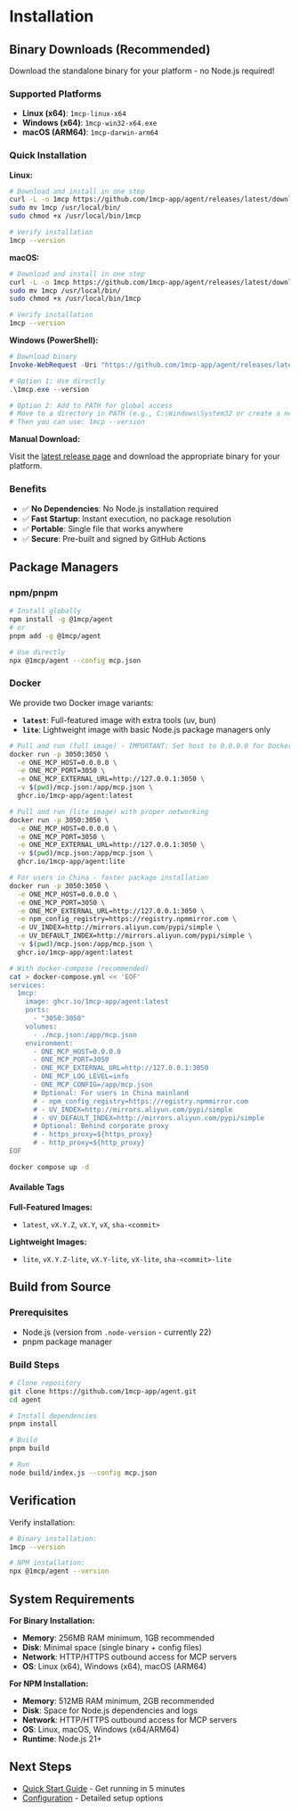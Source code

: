 # Installation

## Binary Downloads (Recommended)

Download the standalone binary for your platform - no Node.js required!

### Supported Platforms

- **Linux (x64)**: `1mcp-linux-x64`
- **Windows (x64)**: `1mcp-win32-x64.exe`
- **macOS (ARM64)**: `1mcp-darwin-arm64`

### Quick Installation

**Linux:**

```bash
# Download and install in one step
curl -L -o 1mcp https://github.com/1mcp-app/agent/releases/latest/download/1mcp-linux-x64
sudo mv 1mcp /usr/local/bin/
sudo chmod +x /usr/local/bin/1mcp

# Verify installation
1mcp --version
```

**macOS:**

```bash
# Download and install in one step
curl -L -o 1mcp https://github.com/1mcp-app/agent/releases/latest/download/1mcp-darwin-arm64
sudo mv 1mcp /usr/local/bin/
sudo chmod +x /usr/local/bin/1mcp

# Verify installation
1mcp --version
```

**Windows (PowerShell):**

```powershell
# Download binary
Invoke-WebRequest -Uri "https://github.com/1mcp-app/agent/releases/latest/download/1mcp-win32-x64.exe" -OutFile "1mcp.exe"

# Option 1: Use directly
.\1mcp.exe --version

# Option 2: Add to PATH for global access
# Move to a directory in PATH (e.g., C:\Windows\System32 or create a new directory)
# Then you can use: 1mcp --version
```

**Manual Download:**

Visit the [latest release page](https://github.com/1mcp-app/agent/releases/latest) and download the appropriate binary for your platform.

### Benefits

- ✅ **No Dependencies**: No Node.js installation required
- ✅ **Fast Startup**: Instant execution, no package resolution
- ✅ **Portable**: Single file that works anywhere
- ✅ **Secure**: Pre-built and signed by GitHub Actions

## Package Managers

### npm/pnpm

```bash
# Install globally
npm install -g @1mcp/agent
# or
pnpm add -g @1mcp/agent

# Use directly
npx @1mcp/agent --config mcp.json
```

### Docker

We provide two Docker image variants:

- **`latest`**: Full-featured image with extra tools (uv, bun)
- **`lite`**: Lightweight image with basic Node.js package managers only

```bash
# Pull and run (full image) - IMPORTANT: Set host to 0.0.0.0 for Docker networking
docker run -p 3050:3050 \
  -e ONE_MCP_HOST=0.0.0.0 \
  -e ONE_MCP_PORT=3050 \
  -e ONE_MCP_EXTERNAL_URL=http://127.0.0.1:3050 \
  -v $(pwd)/mcp.json:/app/mcp.json \
  ghcr.io/1mcp-app/agent:latest

# Pull and run (lite image) with proper networking
docker run -p 3050:3050 \
  -e ONE_MCP_HOST=0.0.0.0 \
  -e ONE_MCP_PORT=3050 \
  -e ONE_MCP_EXTERNAL_URL=http://127.0.0.1:3050 \
  -v $(pwd)/mcp.json:/app/mcp.json \
  ghcr.io/1mcp-app/agent:lite

# For users in China - faster package installation
docker run -p 3050:3050 \
  -e ONE_MCP_HOST=0.0.0.0 \
  -e ONE_MCP_PORT=3050 \
  -e ONE_MCP_EXTERNAL_URL=http://127.0.0.1:3050 \
  -e npm_config_registry=https://registry.npmmirror.com \
  -e UV_INDEX=http://mirrors.aliyun.com/pypi/simple \
  -e UV_DEFAULT_INDEX=http://mirrors.aliyun.com/pypi/simple \
  -v $(pwd)/mcp.json:/app/mcp.json \
  ghcr.io/1mcp-app/agent:latest

# With docker-compose (recommended)
cat > docker-compose.yml << 'EOF'
services:
  1mcp:
    image: ghcr.io/1mcp-app/agent:latest
    ports:
      - "3050:3050"
    volumes:
      - ./mcp.json:/app/mcp.json
    environment:
      - ONE_MCP_HOST=0.0.0.0
      - ONE_MCP_PORT=3050
      - ONE_MCP_EXTERNAL_URL=http://127.0.0.1:3050
      - ONE_MCP_LOG_LEVEL=info
      - ONE_MCP_CONFIG=/app/mcp.json
      # Optional: For users in China mainland
      # - npm_config_registry=https://registry.npmmirror.com
      # - UV_INDEX=http://mirrors.aliyun.com/pypi/simple
      # - UV_DEFAULT_INDEX=http://mirrors.aliyun.com/pypi/simple
      # Optional: Behind corporate proxy
      # - https_proxy=${https_proxy}
      # - http_proxy=${http_proxy}
EOF

docker compose up -d
```

#### Available Tags

**Full-Featured Images:**

- `latest`, `vX.Y.Z`, `vX.Y`, `vX`, `sha-<commit>`

**Lightweight Images:**

- `lite`, `vX.Y.Z-lite`, `vX.Y-lite`, `vX-lite`, `sha-<commit>-lite`

## Build from Source

### Prerequisites

- Node.js (version from `.node-version` - currently 22)
- pnpm package manager

### Build Steps

```bash
# Clone repository
git clone https://github.com/1mcp-app/agent.git
cd agent

# Install dependencies
pnpm install

# Build
pnpm build

# Run
node build/index.js --config mcp.json
```

## Verification

Verify installation:

```bash
# Binary installation:
1mcp --version

# NPM installation:
npx @1mcp/agent --version
```

## System Requirements

**For Binary Installation:**

- **Memory**: 256MB RAM minimum, 1GB recommended
- **Disk**: Minimal space (single binary + config files)
- **Network**: HTTP/HTTPS outbound access for MCP servers
- **OS**: Linux (x64), Windows (x64), macOS (ARM64)

**For NPM Installation:**

- **Memory**: 512MB RAM minimum, 2GB recommended
- **Disk**: Space for Node.js dependencies and logs
- **Network**: HTTP/HTTPS outbound access for MCP servers
- **OS**: Linux, macOS, Windows (x64/ARM64)
- **Runtime**: Node.js 21+

## Next Steps

- [Quick Start Guide](/guide/quick-start) - Get running in 5 minutes
- [Configuration](/guide/essentials/configuration) - Detailed setup options
